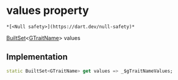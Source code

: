 


# values property




    *[<Null safety>](https://dart.dev/null-safety)*




[BuiltSet](https://pub.dev/documentation/built_collection/5.1.1/built_collection/BuiltSet-class.html)&lt;[GTraitName](../../third_party_yonomi_graphql_schema___generated___schema.docs.schema.gql/GTraitName-class.md)> values
  







## Implementation

```dart
static BuiltSet<GTraitName> get values => _$gTraitNameValues;
```








